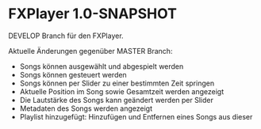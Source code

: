 # FXPlayer 1.0-SNAPSHOT
DEVELOP Branch für den FXPlayer.

Aktuelle Änderungen gegenüber MASTER Branch:
- Songs können ausgewählt und abgespielt werden
- Songs können gesteuert werden
- Songs können per Slider zu einer bestimmten Zeit springen
- Aktuelle Position im Song sowie Gesamtzeit werden angezeigt
- Die Lautstärke des Songs kann geändert werden per Slider
- Metadaten des Songs werden angezeigt
- Playlist hinzugefügt: Hinzufügen und Entfernen eines Songs aus dieser
